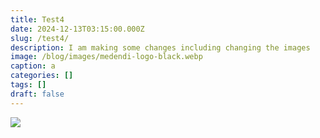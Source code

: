 ```yaml
---
title: Test4
date: 2024-12-13T03:15:00.000Z
slug: /test4/
description: I am making some changes including changing the images
image: /blog/images/medendi-logo-black.webp
caption: a
categories: []
tags: []
draft: false
---
```

![](/blog/images/clint-meet-your-therapist.webp)
